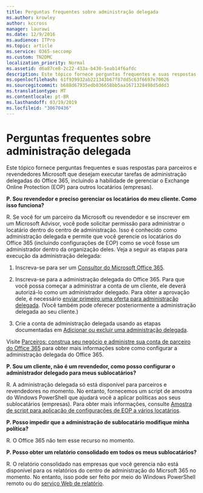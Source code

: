 ```yaml
---
title: Perguntas frequentes sobre administração delegada
ms.author: krowley
author: kccross
manager: laurawi
ms.date: 12/9/2016
ms.audience: ITPro
ms.topic: article
ms.service: O365-seccomp
ms.custom: TN2DMC
localization_priority: Normal
ms.assetid: d6a87ce8-2c22-433a-b430-5eab14f6afdc
description: Este tópico fornece perguntas frequentes e suas respostas para parceiros e revendedores Microsoft que desejam executar tarefas de administração delegadas do Office 365, incluindo a habilidade de gerenciar o Exchange Online Protection (EOP) para outros locatários (empresas).
ms.openlocfilehash: 61f939932ab221343b67f87dd5c63f6697e70026
ms.sourcegitcommit: b688d67935edb036658bb5aa1671328498d5ddd3
ms.translationtype: MT
ms.contentlocale: pt-BR
ms.lasthandoff: 03/19/2019
ms.locfileid: "30670436"
---
```

# <a name="delegated-administration-faq"></a>Perguntas frequentes sobre administração delegada

Este tópico fornece perguntas frequentes e suas respostas para parceiros e revendedores Microsoft que desejam executar tarefas de administração delegadas do Office 365, incluindo a habilidade de gerenciar o Exchange Online Protection (EOP) para outros locatários (empresas).
  
 **P. Sou revendedor e preciso gerenciar os locatários do meu cliente. Como isso funciona?**
  
R. Se você for um parceiro da Microsoft ou revendedor e se inscrever em um Microsoft Advisor, você pode solicitar permissão para administrar o locatário dentro do centro de administração. Isso é conhecido como administração delegada e permite que você gerencie os locatários do Office 365 (incluindo configurações de EOP) como se você fosse um administrador dentro da organização deles. Veja a seguir as etapas para execução da administração delegada:
  
1. Inscreva-se para ser um [Consultor do Microsoft Office 365](https://aka.ms/cloudbenefits).
    
2. Inscreva-se para a administração delegada do Office 365. Para que você possa começar a administrar a conta de um cliente, ele deverá autorizá-lo como um administrador delegado. Para obter a aprovação dele, é necessário [enviar primeiro uma oferta para administração delegada](https://go.microsoft.com/fwlink/?LinkId=396829). (Você também pode oferecer posteriormente a administração delegada ao seu cliente.) 
    
3. Crie a conta de administração delegada usando as etapas documentadas em [Adicionar ou excluir uma administração delegada](https://go.microsoft.com/fwlink/?LinkId=396831).
    
Visite [Parceiros: construa seu negócio e administre sua conta de parceiro do Office 365](https://go.microsoft.com/fwlink/?LinkId=301485) para obter mais informações sobre como configurar a administração delegada do Office 365. 
  
 **P. Sou um cliente, não é um revendedor, como posso configurar o administrador delegado para meus sublocatários?**
  
R. A administração delegada só está disponível para parceiros e revendedores no momento. No entanto, fornecemos um script de amostra do Windows PowerShell que ajudará você a aplicar políticas aos seus sublocatários (empresas). Para obter mais informações, consulte [Amostra de script para aplicação de configurações de EOP a vários locatários](sample-script-for-applying-eop-settings-to-multiple-tenants.md).
  
 **P. Posso impedir que a administração de sublocatário modifique minha política?**
  
R. O Office 365 não tem esse recurso no momento.
  
 **P. Posso obter um relatório consolidado em todos os meus sublocatários?**
  
R. O relatório consolidado nas empresas que você gerencia não está disponível para os relatórios do centro de administração do Micrsoft 365 no momento. No entanto, isso pode ser feito por meio do Windows PowerShell remoto ou do [serviço Web de relatório](https://go.microsoft.com/fwlink/?LinkId=279926). 
  


